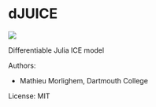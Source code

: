 # dJUICE
[![][build-stable-img]][build-url]

Differentiable Julia ICE model

Authors:
 - Mathieu Morlighem, Dartmouth College

License: MIT

[build-stable-img]: https://github.com/DJ4Earth/dJUICE/workflows/Run%20tests/badge.svg?branch=master
[build-url]: https://github.com/DJ4Earth/dJUICE/actions?query=workflow
